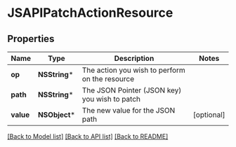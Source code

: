 # JSAPIPatchActionResource

## Properties
Name | Type | Description | Notes
------------ | ------------- | ------------- | -------------
**op** | **NSString*** | The action you wish to perform on the resource | 
**path** | **NSString*** | The JSON Pointer (JSON key) you wish to patch | 
**value** | **NSObject*** | The new value for the JSON path | [optional] 

[[Back to Model list]](../README.md#documentation-for-models) [[Back to API list]](../README.md#documentation-for-api-endpoints) [[Back to README]](../README.md)


